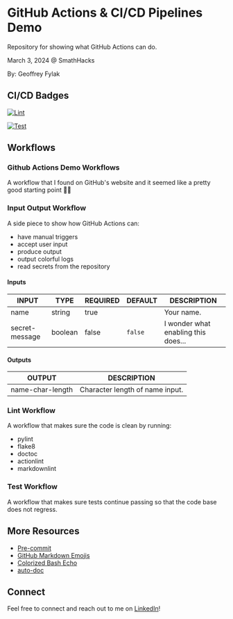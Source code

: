 
# GitHub Actions & CI/CD Pipelines Demo

Repository for showing what GitHub Actions can do.

March 3, 2024 @ SmathHacks  

By: Geoffrey Fylak

## CI/CD Badges

[![Lint](https://github.com/gefyla/smathhacks-github-actions-demo-2024/actions/workflows/lint.yaml/badge.svg?branch-main)](https://github.com/gefyla/smathhacks-github-actions-demo-2024/actions/workflows/lint.yaml)

[![Test](https://github.com/gefyla/smathhacks-github-actions-demo-2024/actions/workflows/test.yaml/badge.svg?branch-main)](https://github.com/gefyla/smathhacks-github-actions-demo-2024/actions/workflows/test.yaml)

## Workflows

### Github Actions Demo Workflows

A workflow that I found on GitHub's website and it seemed like a pretty good starting point 🤷‍♂️

### Input Output Workflow

A side piece to show how GitHub Actions can:
- have manual triggers
- accept user input
- produce output
- output colorful logs
- read secrets from the repository

#### Inputs

<!-- AUTO-DOC-INPUT:START - Do not remove or modify this section -->

|     INPUT      |  TYPE   | REQUIRED | DEFAULT |             DESCRIPTION             |
|----------------|---------|----------|---------|-------------------------------------|
|      name      | string  |   true   |         |             Your name.              |
| secret-message | boolean |  false   | `false` | I wonder what enabling this does... |

<!-- AUTO-DOC-INPUT:END -->

#### Outputs

<!-- AUTO-DOC-OUTPUT:START - Do not remove or modify this section -->

|      OUTPUT      |           DESCRIPTION           |
|------------------|---------------------------------|
| name-char-length | Character length of name input. |

<!-- AUTO-DOC-OUTPUT:END -->

### Lint Workflow

A workflow that makes sure the code is clean by running:
- pylint
- flake8
- doctoc
- actionlint
- markdownlint

### Test Workflow

A workflow that makes sure tests continue passing so that the code base does not regress.

## More Resources

- [Pre-commit](https://pre-commit.com)
- [GitHub Markdown Emojis](https://gist.github.com/rxaviers/7360908)
- [Colorized Bash Echo](https://gist.github.com/stevewithington/b1b620b5bc9252e2c32e2cad35efbf83)
- [auto-doc](https://github.com/tj-actions/auto-doc)


## Connect

Feel free to connect and reach out to me on [LinkedIn](www.linkedin.com/in/geoffrey-fylak-01885b156)!
